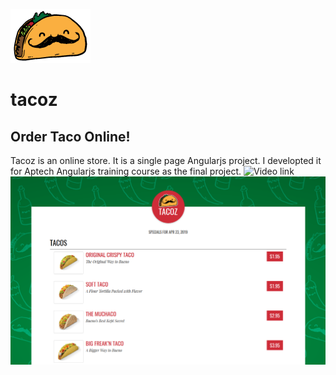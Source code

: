 ![Tacoz by Majid Zare](https://github.com/mzare47/tacoz/blob/master/assets/images/tacoz-logo.png)
# tacoz
## Order Taco Online!
Tacoz is an online store. It is a single page Angularjs project. I developted it for Aptech Angularjs training course as the final project.
![Video link](https://www.aparat.com/v/biF3k)
![ScreenShot](https://github.com/mzare47/tacoz/blob/master/assets/images/Screenshot.png)
